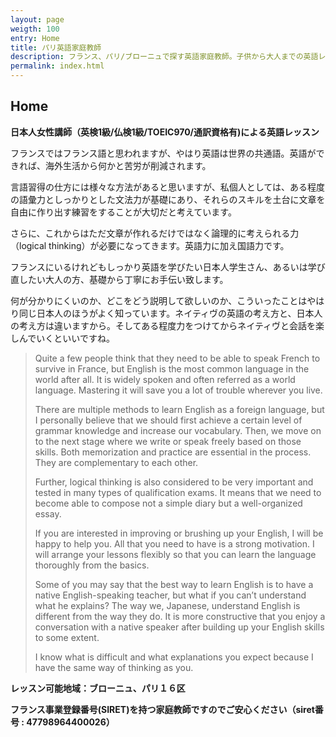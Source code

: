```yaml
---
layout: page
weigth: 100
entry: Home
title: パリ英語家庭教師
description: フランス、パリ/ブローニュで探す英語家庭教師。子供から大人までの英語レッスン：英文法、英会話、英語エッセイ、資格試験（英検/TOEFL/IB/SAT/IELTS/TOEIC)
permalink: index.html
---
```


## Home

**日本人女性講師（英検1級/仏検1級/TOEIC970/通訳資格有)による英語レッスン**

フランスではフランス語と思われますが、やはり英語は世界の共通語。英語ができれば、海外生活から何かと苦労が削減されます。

言語習得の仕方には様々な方法があると思いますが、私個人としては、ある程度の語彙力としっかりとした文法力が基礎にあり、それらのスキルを土台に文章を自由に作り出す練習をすることが大切だと考えています。

さらに、これからはただ文章が作れるだけではなく論理的に考えられる力（logical thinking）が必要になってきます。英語力に加え国語力です。

フランスにいるけれどもしっかり英語を学びたい日本人学生さん、あるいは学び直したい大人の方、基礎から丁寧にお手伝い致します。

何が分かりにくいのか、どこをどう説明して欲しいのか、こういったことはやはり同じ日本人のほうがよく知っています。ネイティヴの英語の考え方と、日本人の考え方は違いますから。そしてある程度力をつけてからネイティヴと会話を楽しんでいくといいですね。

> Quite a few people think that they need to be able to speak French to survive in France, but English is the most common language in the world after all. It is widely spoken and often referred as a world language. Mastering it will save you a lot of trouble wherever you live.
> 
> There are multiple methods to learn English as a foreign language, but I personally believe that we should first achieve a certain level of grammar knowledge and increase our vocabulary. Then, we move on to the next stage where we write or speak freely based on those skills. Both memorization and practice are essential in the process. They are complementary to each other.
>
> Further, logical thinking is also considered to be very important and tested in many types of qualification exams. It means that we need to become able to compose not a simple diary but a well-organized essay.
>
> If you are interested in improving or brushing up your English, I will be happy to help you. All that you need to have is a strong motivation. I will arrange your lessons flexibly so that you can learn the language thoroughly from the basics.
>
> Some of you may say that the best way to learn English is to have a native English-speaking teacher, but what if you can’t understand what he explains? The way we, Japanese, understand English is different from the way they do. It is more constructive that you enjoy a conversation with a native speaker after building up your English skills to some extent. 
>
> I know what is difficult and what explanations you expect because I have the same way of thinking as you.

**レッスン可能地域：ブローニュ、パリ１６区**

**フランス事業登録番号(SIRET)を持つ家庭教師ですのでご安心ください（siret番号 : 47798964400026）**

